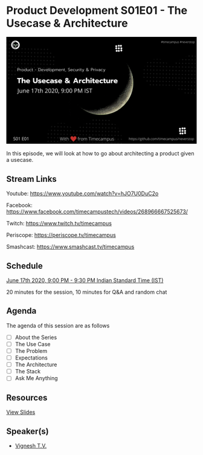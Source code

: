 # Product Development S01E01 - The Usecase & Architecture

[![alt text](PD-S01E01.png "Watch/Subscribe to the video")](https://www.youtube.com/watch?v=hJO7U0DuC2o)

In this episode, we will look at how to go about architecting a product given a usecase.

## Stream Links

Youtube: https://www.youtube.com/watch?v=hJO7U0DuC2o

Facebook: https://www.facebook.com/timecampustech/videos/268966667525673/

Twitch: https://www.twitch.tv/timecampus


Periscope: https://periscope.tv/timecampus

Smashcast: https://www.smashcast.tv/timecampus

## Schedule

[June 17th 2020, 9:00 PM - 9:30 PM Indian Standard Time (IST)](https://calendar.google.com/event?action=TEMPLATE&tmeid=NmtlbjZzNHE1dGVkZ3V0NWduNjRhazU5b2QgdGltZWNhbXB1cy5jb21fM2hxNHB0a3MwbGUycm5kMGowMW82MDE0YWdAZw&tmsrc=timecampus.com_3hq4ptks0le2rnd0j01o6014ag%40group.calendar.google.com)

20 minutes for the session, 10 minutes for Q&A and random chat

## Agenda

The agenda of this session are as follows

- [ ] About the Series
- [ ] The Use Case
- [ ] The Problem
- [ ] Expectations
- [ ] The Architecture
- [ ] The Stack
- [ ] Ask Me Anything

## Resources

[View Slides](https://docs.google.com/presentation/d/1EzOSkvM-B5PmNA2S0myPMc5Xi6JyyOHqCHOo2fXfFAw/edit?usp=sharing)

## Speaker(s)

- [Vignesh T.V.](http://tvvignesh.com/)